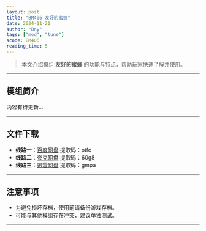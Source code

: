 ```yaml
---
layout: post
title: "BM406 友好的蜜蜂"
date: 2024-11-21
author: "Bny"
tags: ["mod", "tune"]
scode: BM406
reading_time: 5
---
```


> 本文介绍模组 **友好的蜜蜂** 的功能与特点，帮助玩家快速了解并使用。

---

## 模组简介

内容有待更新...

---


## 文件下载
- **线路一**：[百度网盘](https://pan.baidu.com/s/1PV179EREDQIrKgph2oDW7Q?pwd=otfc)  提取码：otfc  
- **线路二**：[夸克网盘](https://pan.quark.cn/s/26913f9523f0?pwd=60g8)  提取码：60g8  
- **线路三**：[迅雷网盘](https://pan.xunlei.com/s/VOCCbYczBY43ql3KgWuwRFK9A1?pwd=gmpa)  提取码：gmpa  

---

## 注意事项
- 为避免损坏存档，使用前请备份游戏存档。
- 可能与其他模组存在冲突，建议单独测试。

---

